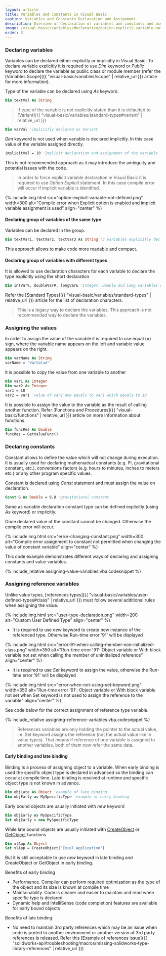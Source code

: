 ```yaml
---
layout: article
title: Variables and Constants in Visual Basic
caption: Variables and Constants Declaration and Assignment
description: Overview of declaration of variables and constants and assignment of values in Visual Basic
image: /visual-basic/variables/declaration/option-explicit-variable-not-defined.png
order: 3
---
```

### Declaring variables

Variables can be declared either explicitly or implicitly in Visual Basic. To declare variable explicitly it is required to use *Dim* keyword or *Public* keyword to declare the variable as public class or module member (refer the [Variables Scope]({{ "visual-basic/variables/scope" | relative_url }}) article for more information).

Type of the variable can be declared using *As* keyword.

~~~ vb
Dim textVal As String
~~~

> If type of the variable is not explicitly stated than it is defaulted to [Variant]({{ "visual-basic/variables/standard-types#variant" | relative_url }})

~~~ vb
Dim varVal 'implicitly declared as Variant
~~~

*Dim* keyword is not used when variable is declared implicitly. In this case value of the variable assigned directly. 

~~~ vb
implicitVal = 10 'Implicit declaration and assignment of the variable
~~~

This is not recommended approach as it may introduce the ambiguity and potential issues with the code.

> In order to force explicit variable declaration in Visual Basic it is required to use *Option Explicit* statement. In this case compile error will occur if implicit variable is identified.

{% include img.html src="option-explicit-variable-not-defined.png" width=300 alt="Compile error when Explicit option is enabled and implicit variable assignment is used" align="center" %}

#### Declaring group of variables of the same type

Variables can be declared in the group.

~~~ vb
Dim textVar1, textVar2, textVar3 As String '3 variables explicitly declared as String
~~~

This approach allows to make code more readable and compact.

#### Declaring group of variables with different types

It is allowed to use declaration characters for each variable to declare the type explicitly using the short declaration

~~~ vb
Dim intVar%, doubleVar#, longVar& 'Integer, Double and Long variables are declared explicitly using short declaration
~~~

Refer the [Standard Types]({{ "visual-basic/variables/standard-types" | relative_url }}) article for the list of declaration characters.

> This is a legacy way to declare the variables. This approach is not recommended way to declare the variables.

### Assigning the values

In order to assign the value of the variable it is required to use equal (=) sign, where the variable name appears on the left and variable value appears on the right.

~~~ vb
Dim varName As String
varName = "VarValue"
~~~

it is possible to copy the value from one variable to another

~~~ vb
Dim var1 As Integer
Dim var2 As Integer
var1 = 10
var2 = var1 'value of var2 now equals to var1 which equals to 10
~~~

It is possible to assign the value to the variable as the result of calling another function. Refer [Functions and Procedures]({{ "visual-basic/functions" | relative_url }}) article on more information about functions.

~~~ vb
Dim funcRes As Double
funcRes = GetValueFunc()
~~~

### Declaring constants

Constant allows to define the value which will not change during execution. It is usually used for declaring mathematical constants (e.g. PI, gravitational constant, etc.), conversions factors (e.g. hours to minutes, inches to meters etc.) or any other program specific values.

Constant is declared using *Const* statement and must assign the value on declaration.

~~~ vb
Const G As Double = 9.8 'gravitational constant
~~~

Same as variable declaration constant type can be defined explicitly (using *As* keyword) or implicitly.

Once declared value of the constant cannot be changed. Otherwise the compile error will occur.

{% include img.html src="error-changing-constant.png" width=300 alt="Compile error assignment to constant not permitted when changing the value of constant variable" align="center" %}

This code example demonstrates different ways of declaring and assigning constants and value variables.

{% include_relative assigning-value-variables.vba.codesnippet %}

### Assigning reference variables

Unlike value types, [references types]({{ "visual-basic/variables/user-defined-types#class" | relative_url }}) must follow several additional rules when assigning the value.

{% include img.html src="user-type-declaration.png" width=200 alt="Custom User Defined Type" align="center" %}

* It is required to use *new* keyword to create new instance of the referenced type. Otherwise Run-time error '91' will be displayed

{% include img.html src="error-91-when-calling-member-non-initialized-class.png" width=350 alt="Run-time error '91': Object variable or With block variable not set when calling the member of uninitialized reference" align="center" %}

* It is required to use *Set* keyword to assign the value, otherwise the Run-time error '91' will be displayed

{% include img.html src="error-when-not-using-set-keyword.png" width=350 alt="Run-time error '91': Object variable or With block variable not set when Set keyword is not used to assign the reference to the variable" align="center" %}

See code below for the correct assignment of reference type variable.

{% include_relative assigning-reference-variables.vba.codesnippet %}

> References variables are only holding the pointer to the actual value, i.e. Set keyword assigns the reference (not the actual value like in value types). That means if reference of one variable is assigned to another variables, both of them now refer the same data.

#### Early binding and late binding

Binding is a process of assigning object to a variable. When early binding is used the specific object type is declared in advanced so the binding can occur at compile time. Late binding is resolved at runtime and specific object type is not known in advance.

~~~ vb
Dim objLate As Object 'example of late binding
Dim objEarly as MySpecificType 'example of early binding
~~~

Early bound objects are usually initiated with *new* keyword

~~~ vb
Dim objEarly as MySpecificType
Set objEarly = new MySpecificType
~~~

While late bound objects are usually initiated with [CreateObject](https://msdn.microsoft.com/en-us/vba/language-reference-vba/articles/createobject-function) or [GetObject](https://msdn.microsoft.com/en-us/vba/language-reference-vba/articles/getobject-function) functions

~~~ vb
Dim xlApp As Object
Set xlApp = CreateObject("Excel.Application")
~~~

But it is still acceptable to use *new* keyword in late binding and CreateObject or GetObject in early binding.

Benefits of early binding

* Performance. Compiler can perform required optimization as the type of the object and its size is known at compile time
* Maintainability. Code is cleaner and easier to maintain and read when specific type is declared
* Dynamic help and IntelliSense (code completion) features are available for early bound objects

Benefits of late binding

* No need to maintain 3rd party references which may be an issue when code is ported to another environment or another version of 3rd party references is released. Refer this [Example of references issue]({{ "solidworks-api/troubleshooting/macros/missing-solidworks-type-library-references" | relative_url }})

